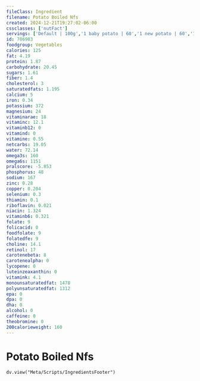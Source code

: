```yaml
---
fileClass: Ingredient
filename: Potato Boiled Nfs
created: 2024-12-21T19:27:02-06:00
cssclasses: ['nutFact']
servings: ['Default | 100g','1 baby potato | 60','1 new potato | 60','1 small | 130','1 medium | 170','1 large | 300','1 cup | 160']
id: 786983
foodgroup: Vegetables
calories: 125
fat: 4.19
protein: 1.87
carbohydrate: 20.45
sugars: 1.61
fiber: 1.4
cholesterol: 3
saturatedfats: 1.195
calcium: 5
iron: 0.34
potassium: 372
magnesium: 24
vitaminarae: 18
vitaminc: 12.1
vitaminb12: 0
vitamind: 0
vitamine: 0.55
netcarbs: 19.05
water: 72.14
omega3s: 160
omega6s: 1151
pralscore: -5.853
phosphorus: 48
sodium: 167
zinc: 0.28
copper: 0.204
selenium: 0.3
thiamin: 0.1
riboflavin: 0.021
niacin: 1.324
vitaminb6: 0.321
folate: 9
folicacid: 0
foodfolate: 9
folatedfe: 9
choline: 14.1
retinol: 17
carotenebeta: 8
carotenealpha: 0
lycopene: 0
luteinzeaxanthin: 0
vitamink: 4.1
monounsaturatedfat: 1478
polyunsaturatedfat: 1312
epa: 0
dpa: 0
dha: 0
alcohol: 0
caffeine: 0
theobromine: 0
200calorieweight: 160
---
```


# Potato Boiled Nfs

```dataviewjs
dv.view("Meta/Scripts/IngredientsFooter")
```
